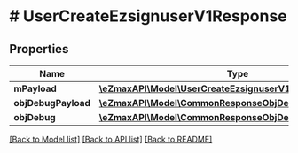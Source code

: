 # # UserCreateEzsignuserV1Response

## Properties

Name | Type | Description | Notes
------------ | ------------- | ------------- | -------------
**mPayload** | [**\eZmaxAPI\Model\UserCreateEzsignuserV1ResponseMPayload**](UserCreateEzsignuserV1ResponseMPayload.md) |  |
**objDebugPayload** | [**\eZmaxAPI\Model\CommonResponseObjDebugPayload**](CommonResponseObjDebugPayload.md) |  | [optional]
**objDebug** | [**\eZmaxAPI\Model\CommonResponseObjDebug**](CommonResponseObjDebug.md) |  | [optional]

[[Back to Model list]](../../README.md#models) [[Back to API list]](../../README.md#endpoints) [[Back to README]](../../README.md)
